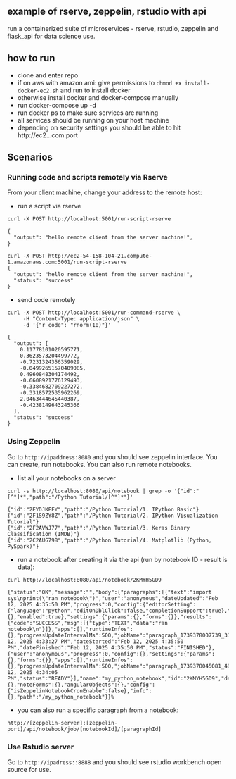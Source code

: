 ## example of rserve, zeppelin, rstudio with api

run a containerized suite of microservices - rserve, rstudio, zeppelin and flask_api for data science use. 

## how to run

- clone and enter repo 
- if on aws with amazon ami: give permissions to `chmod +x install-docker-ec2.sh` and run to install docker
- otherwise install docker and docker-compose manually
- run docker-compose up -d
- run docker ps to make sure services are running
- all services should be running on your host machine
- depending on security settings you should be able to hit http://ec2...com:port

## Scenarios

### Running code and scripts remotely via Rserve
From your client machine, change your address to the remote host:

- run a script via rserve
```
curl -X POST http://localhost:5001/run-script-rserve 

{
  "output": "hello remote client from the server machine!",
}

curl -X POST http://ec2-54-158-104-21.compute-1.amazonaws.com:5001/run-script-rserve 
{
  "output": "hello remote client from the server machine!",
  "status": "success"
}

```

- send code remotely
```
curl -X POST http://localhost:5001/run-command-rserve \
     -H "Content-Type: application/json" \
     -d '{"r_code": "rnorm(10)"}'

{
  "output": [
    0.11778101020595771,
    0.3623573204499772,
    -0.7231324356359029,
    -0.04992651570409085,
    0.4960848304174492,
    -0.6608921776129493,
    -0.3384682709227272,
    -0.3318572535962269,
    2.0463444645440387,
    -0.4238149643245366
  ],
  "status": "success"
}

```

### Using Zeppelin

Go to `http://ipaddress:8080` and you should see zeppelin interface. You can create, run notebooks. You can also run remote notebooks.

- list all your notebooks on a server
```
curl -s http://localhost:8080/api/notebook | grep -o '{"id":"[^"]*","path":"/Python Tutorial/[^"]*"}'

{"id":"2EYDJKFFY","path":"/Python Tutorial/1. IPython Basic"}
{"id":"2F1S9ZY8Z","path":"/Python Tutorial/2. IPython Visualization Tutorial"}
{"id":"2F2AVWJ77","path":"/Python Tutorial/3. Keras Binary Classification (IMDB)"}
{"id":"2C2AUG798","path":"/Python Tutorial/4. Matplotlib (Python, PySpark)"}
```

- run a notebook after creating it via the api (run by notebook ID - result is data):
```
curl http://localhost:8080/api/notebook/2KMYH5GD9

{"status":"OK","message":"","body":{"paragraphs":[{"text":"import sys\nprint(\"ran notebook\")","user":"anonymous","dateUpdated":"Feb 12, 2025 4:35:50 PM","progress":0,"config":{"editorSetting":{"language":"python","editOnDblClick":false,"completionSupport":true},"colWidth":12.0,"editorMode":"ace/mode/python","fontSize":9.0,"results":{},"enabled":true},"settings":{"params":{},"forms":{}},"results":{"code":"SUCCESS","msg":[{"type":"TEXT","data":"ran notebook\n"}]},"apps":[],"runtimeInfos":{},"progressUpdateIntervalMs":500,"jobName":"paragraph_1739378007739_311101588","id":"paragraph_1739378007739_311101588","dateCreated":"Feb 12, 2025 4:33:27 PM","dateStarted":"Feb 12, 2025 4:35:50 PM","dateFinished":"Feb 12, 2025 4:35:50 PM","status":"FINISHED"},{"user":"anonymous","progress":0,"config":{},"settings":{"params":{},"forms":{}},"apps":[],"runtimeInfos":{},"progressUpdateIntervalMs":500,"jobName":"paragraph_1739378045081_488779603","id":"paragraph_1739378045081_488779603","dateCreated":"Feb 12, 2025 4:34:05 PM","status":"READY"}],"name":"my_python_notebook","id":"2KMYH5GD9","defaultInterpreterGroup":"python","version":"0.10.1","noteParams":{},"noteForms":{},"angularObjects":{},"config":{"isZeppelinNotebookCronEnable":false},"info":{},"path":"/my_python_notebook"}}%                                                                                  

```

- you can also run a specific paragraph from a notebook:

```
http://[zeppelin-server]:[zeppelin-port]/api/notebook/job/[notebookId]/[paragraphId]
```


### Use Rstudio server

Go to `http://ipadress::8888` and you should see rstudio workbench open source for use.